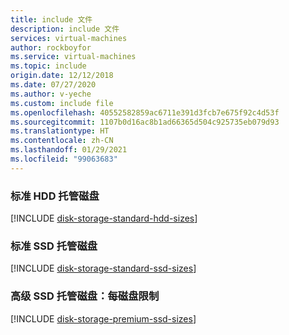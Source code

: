 ```yaml
---
title: include 文件
description: include 文件
services: virtual-machines
author: rockboyfor
ms.service: virtual-machines
ms.topic: include
origin.date: 12/12/2018
ms.date: 07/27/2020
ms.author: v-yeche
ms.custom: include file
ms.openlocfilehash: 40552582859ac6711e391d3fcb7e675f92c4d53f
ms.sourcegitcommit: 1107b0d16ac8b1ad66365d504c925735eb079d93
ms.translationtype: HT
ms.contentlocale: zh-CN
ms.lasthandoff: 01/29/2021
ms.locfileid: "99063683"
---
```

### <a name="standard-hdd-managed-disks"></a>标准 HDD 托管磁盘
[!INCLUDE [disk-storage-standard-hdd-sizes](disk-storage-standard-hdd-sizes.md)]

### <a name="standard-ssd-managed-disks"></a>标准 SSD 托管磁盘
[!INCLUDE [disk-storage-standard-ssd-sizes](disk-storage-standard-ssd-sizes.md)]

### <a name="premium-ssd-managed-disks-per-disk-limits"></a>高级 SSD 托管磁盘：每磁盘限制 
[!INCLUDE [disk-storage-premium-ssd-sizes](disk-storage-premium-ssd-sizes.md)]

<!-- Not Available on **Premium SSD managed disks: Per-VM limits**->
<!-- Not Available on GS5 VM-->

<!-- Update_Description: update meta properties, wording update -->